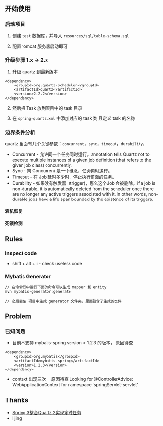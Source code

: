 ## 开始使用

### 启动项目

1. 创建 `test` 数据库，并导入 `resources/sql/table-schema.sql`

2. 配置 tomcat 服务器启动即可



### 升级步骤 1.x -> 2.x

1. 升级 quartz 到最新版本
```
<dependency>
    <groupId>org.quartz-scheduler</groupId>
    <artifactId>quartz</artifactId>
    <version>2.2.2</version>
</dependency>
```

2. 然后把 Task 放到项目中的 task 目录

3. 在 `spring-quartz.xml` 中添加对应的 task 类 且定义 task 的名称


### 边界条件分析
quartz 里面有几个关键参数：`concurrent`，`sync`，`timeout`，`durability`，
- Concurrent - 允许同一个任务同时运行。annotation tells Quartz not to execute multiple instances of a given job definition (that refers to the given job class) concurrently.
- Sync - 同 Concurrent 是一个概念，任务同时运行。
- Timeout - 在 Job 延时多少时，停止执行前面的任务。
- Durability - 如果没有触发器（trigger)，那么这个Job 会被删除。if a job is non-durable, it is automatically deleted from the scheduler once there are no longer any active triggers associated with it. In other words, non-durable jobs have a life span bounded by the existence of its triggers.


#### 宕机恢复

#### 死锁检测




## Rules

### Inspect code
- shift + alt + i - check useless code

### Mybatis Generator
```
// 在命令行中运行下面的命令可以生成 mapper 和 entity
mvn mybatis-generator:generate

// 之后会在 项目中生成 generator 文件夹，里面包含了生成的文件
```



## Problem

### 已知问题

- 目前不支持 mybatis-spring version > 1.2.3 的版本， 原因待查
```
<dependency>
    <groupId>org.mybatis</groupId>
    <artifactId>mybatis-spring</artifactId>
    <version>1.2.3</version>
</dependency>
```

- context 出现三次， 原因待查
Looking for @ControllerAdvice: WebApplicationContext for namespace 'springServlet-servlet'

## Thanks

- [Spring 3整合Quartz 2实现定时任务](http://www.dexcoder.com/selfly/article/308)
- lijing




